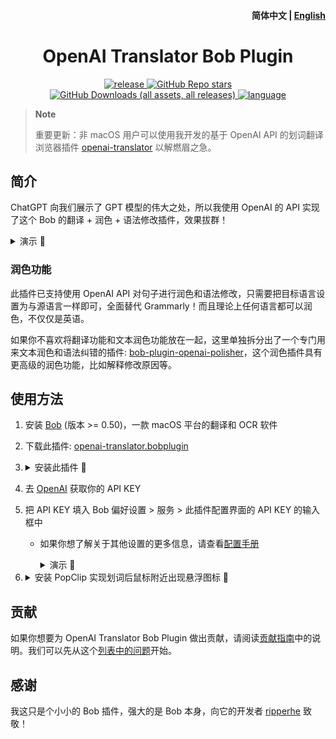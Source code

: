 <h4 align="right">
  <strong>简体中文</strong> | <a href="https://github.com/openai-translator/bob-plugin-openai-translator/blob/main/docs/README_EN.md">English</a>
</h4>

<div>
  <h1 align="center">OpenAI Translator Bob Plugin</h1>
  <p align="center">
    <a href="https://github.com/openai-translator/bob-plugin-openai-translator/releases" target="_blank">
        <img alt="release" src="https://github.com/openai-translator/bob-plugin-openai-translator/actions/workflows/release.yaml/badge.svg">
    </a>
    <a href="https://github.com/openai-translator/bob-plugin-openai-translator/releases">
        <img alt="GitHub Repo stars" src="https://img.shields.io/github/stars/openai-translator/bob-plugin-openai-translator?style=flat">
    </a>
    <a href="https://github.com/openai-translator/bob-plugin-openai-translator/releases">
        <img alt="GitHub Downloads (all assets, all releases)" src="https://img.shields.io/github/downloads/openai-translator/bob-plugin-openai-translator/total">
    </a>
    <a href="https://github.com/openai-translator/bob-plugin-openai-translator/releases">
        <img alt="language" src="https://img.shields.io/badge/language-TypeScript-brightgreen?style=flat&color=blue">
    </a>
  </p>
</div>

> **Note**
>
> 重要更新：非 macOS 用户可以使用我开发的基于 OpenAI API 的划词翻译浏览器插件 [openai-translator](https://github.com/yetone/openai-translator) 以解燃眉之急。

## 简介

ChatGPT 向我们展示了 GPT 模型的伟大之处，所以我使用 OpenAI 的 API 实现了这个 Bob 的翻译 + 润色 + 语法修改插件，效果拔群！

<details>

<summary>演示 👀</summary>

![演示](https://user-images.githubusercontent.com/1206493/221086195-f1ed941d-4dfa-4aa0-9d47-56c258a8f854.gif)

</details>


### 润色功能

此插件已支持使用 OpenAI API 对句子进行润色和语法修改，只需要把目标语言设置为与源语言一样即可，全面替代 Grammarly！而且理论上任何语言都可以润色，不仅仅是英语。

如果你不喜欢将翻译功能和文本润色功能放在一起，这里单独拆分出了一个专门用来文本润色和语法纠错的插件: [bob-plugin-openai-polisher](https://github.com/openai-translator/bob-plugin-openai-polisher)，这个润色插件具有更高级的润色功能，比如解释修改原因等。

## 使用方法

1. 安装 [Bob](https://bobtranslate.com/guide/#%E5%AE%89%E8%A3%85) (版本 >= 0.50)，一款 macOS 平台的翻译和 OCR 软件

2. 下载此插件: [openai-translator.bobplugin](https://github.com/openai-translator/bob-plugin-openai-translator/releases/latest)

3. <details>

    <summary>安装此插件 👀</summary>

    ![安装步骤](https://user-images.githubusercontent.com/1206493/219937302-6be8d362-1520-4906-b8d6-284d01012837.gif)

   </details>

4. 去 [OpenAI](https://platform.openai.com/account/api-keys) 获取你的 API KEY

5. 把 API KEY 填入 Bob 偏好设置 > 服务 > 此插件配置界面的 API KEY 的输入框中
    - 如果你想了解关于其他设置的更多信息，请查看[配置手册](./docs/configuration_manual_CN.md)

        <details>

        <summary>演示 👀</summary>

        ![设置步骤](https://user-images.githubusercontent.com/1206493/219937398-8e5bb8d2-7dc8-404a-96e7-a937e08c939f.gif)

        </details>


6. <details>

   <summary>安装 PopClip 实现划词后鼠标附近出现悬浮图标 👀</summary>

   [![PopClip](https://user-images.githubusercontent.com/1206493/219933584-d0c2b6cf-8fa0-40a6-858f-8f4bf05f38ef.gif)](https://bobtranslate.com/guide/integration/popclip.html)

   </details>

## 贡献

如果你想要为 OpenAI Translator Bob Plugin 做出贡献，请阅读[贡献指南](.github/contributing.md)中的说明。我们可以先从这个[列表中的问题](https://github.com/openai-translator/bob-plugin-openai-translator/contribute)开始。

## 感谢

我这只是个小小的 Bob 插件，强大的是 Bob 本身，向它的开发者 [ripperhe](https://github.com/ripperhe) 致敬！

<!--
<a href="https://api.gitsponsors.com/api/badge/link?p=CCTAcO52X68ppJ/My08020IxahBsfD6PUbrqKuOwPrq9S62VS6Ws2GohPnu+c7iLZCl1VMGgi9XUBFCbUqSf5Tu5kxKOygBDoLTUpUqbpET/qDO3asPc9qXuWMW4025U5MHsXaE0VScm35uM38/z0w==">
  <img src="https://api.gitsponsors.com/api/badge/img?id=603668088" height="90">
</a>
-->
